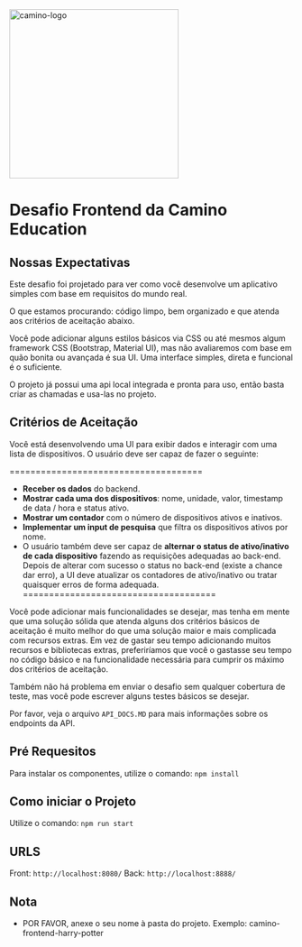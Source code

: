 <img src="https://caminoeducation.com/wp-content/themes/camino/assets/img/logo-camino-outline.png" alt="camino-logo" width="300"/>

# Desafio Frontend da Camino Education

## Nossas Expectativas

Este desafio foi projetado para ver como você desenvolve um aplicativo simples com base em requisitos do mundo real.

O que estamos procurando: código limpo, bem organizado e que atenda aos critérios de aceitação abaixo.

Você pode adicionar alguns estilos básicos via CSS ou até mesmos algum framework CSS (Bootstrap, Material UI), mas não avaliaremos com base em quão bonita ou avançada é sua UI. Uma interface simples, direta e funcional é o suficiente.

O projeto já possui uma api local integrada e pronta para uso, então basta criar as chamadas e usa-las no projeto.

## Critérios de Aceitação

Você está desenvolvendo uma UI para exibir dados e interagir com uma lista de dispositivos. O usuário deve ser capaz de fazer o seguinte:

=====================================
* **Receber os dados** do backend.
* **Mostrar cada uma dos dispositivos**: nome, unidade, valor, timestamp de data / hora e status ativo.
* **Mostrar um contador** com o número de dispositivos ativos e inativos.
* **Implementar um input de pesquisa** que filtra os dispositivos ativos por nome.
* O usuário também deve ser capaz de **alternar o status de ativo/inativo de cada dispositivo** fazendo as requisições adequadas ao back-end. Depois de alterar com sucesso o status no back-end (existe a chance dar erro), a UI deve atualizar os contadores de ativo/inativo ou tratar quaisquer erros de forma adequada.
=====================================

Você pode adicionar mais funcionalidades se desejar, mas tenha em mente que uma solução sólida que atenda alguns dos critérios básicos de aceitação é muito melhor do que uma solução maior e mais complicada com recursos extras. Em vez de gastar seu tempo adicionando muitos recursos e bibliotecas extras, preferiríamos que você o gastasse seu tempo no código básico e na funcionalidade necessária para cumprir os máximo dos critérios de aceitação.

Também não há problema em enviar o desafio sem qualquer cobertura de teste, mas você pode escrever alguns testes básicos se desejar.
 
Por favor, veja o arquivo `API_DOCS.MD` para mais informações sobre os endpoints da API.

## Pré Requesitos

Para instalar os componentes, utilize o comando: ```npm install```

## Como iniciar o Projeto

Utilize o comando: ```npm run start```

## URLS
Front: `http://localhost:8080/`
Back: `http://localhost:8888/`

## Nota
* POR FAVOR, anexe o seu nome à pasta do projeto. Exemplo: camino-frontend-harry-potter
